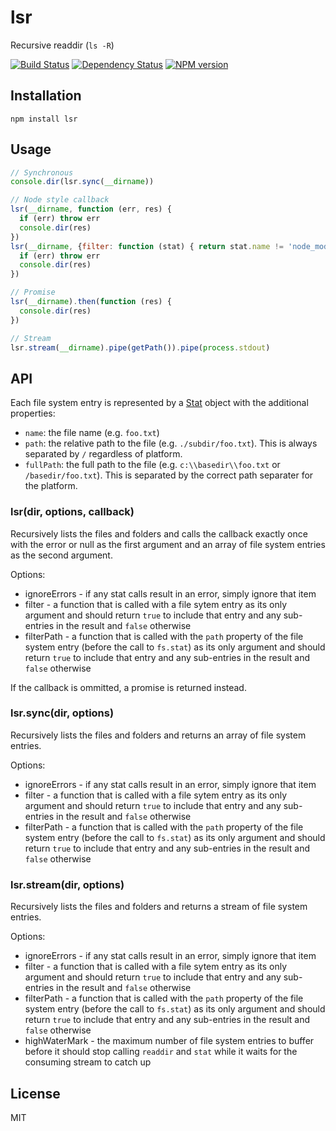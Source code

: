 # lsr

Recursive readdir (`ls -R`)

[![Build Status](https://img.shields.io/travis/ForbesLindesay/lsr/master.svg)](https://travis-ci.org/ForbesLindesay/lsr)
[![Dependency Status](https://img.shields.io/gemnasium/ForbesLindesay/lsr.svg)](https://gemnasium.com/ForbesLindesay/lsr)
[![NPM version](https://img.shields.io/npm/v/lsr.svg)](http://badge.fury.io/js/lsr)

## Installation

    npm install lsr

## Usage

```js
// Synchronous
console.dir(lsr.sync(__dirname))

// Node style callback
lsr(__dirname, function (err, res) {
  if (err) throw err
  console.dir(res)
})
lsr(__dirname, {filter: function (stat) { return stat.name != 'node_modules' }}, function (err, res) {
  if (err) throw err
  console.dir(res)
})

// Promise
lsr(__dirname).then(function (res) {
  console.dir(res)
})

// Stream
lsr.stream(__dirname).pipe(getPath()).pipe(process.stdout)
```

## API

Each file system entry is represented by a [Stat](http://nodejs.org/api/fs.html#fs_class_fs_stats) object with the additional properties:

 - `name`: the file name (e.g. `foo.txt`)
 - `path`: the relative path to the file (e.g. `./subdir/foo.txt`).  This is always separated by `/` regardless of platform.
 - `fullPath`: the full path to the file (e.g. `c:\\basedir\\foo.txt` or `/basedir/foo.txt`).  This is separated by the correct path separater for the platform.

### lsr(dir, options, callback)

Recursively lists the files and folders and calls the callback exactly once with the error or null as the first argument and an array of file system entries as the second argument.

Options:

 - ignoreErrors - if any stat calls result in an error, simply ignore that item
 - filter - a function that is called with a file sytem entry as its only argument and should return `true` to include that entry and any sub-entries in the result and `false` otherwise
 - filterPath - a function that is called with the `path` property of the file system entry (before the call to `fs.stat`) as its only argument and should return `true` to include that entry and any sub-entries in the result and `false` otherwise

If the callback is ommitted, a promise is returned instead.

### lsr.sync(dir, options)

Recursively lists the files and folders and returns an array of file system entries.

Options:

 - ignoreErrors - if any stat calls result in an error, simply ignore that item
 - filter - a function that is called with a file sytem entry as its only argument and should return `true` to include that entry and any sub-entries in the result and `false` otherwise
 - filterPath - a function that is called with the `path` property of the file system entry (before the call to `fs.stat`) as its only argument and should return `true` to include that entry and any sub-entries in the result and `false` otherwise

### lsr.stream(dir, options)

Recursively lists the files and folders and returns a stream of file system entries.

Options:

 - ignoreErrors - if any stat calls result in an error, simply ignore that item
 - filter - a function that is called with a file sytem entry as its only argument and should return `true` to include that entry and any sub-entries in the result and `false` otherwise
 - filterPath - a function that is called with the `path` property of the file system entry (before the call to `fs.stat`) as its only argument and should return `true` to include that entry and any sub-entries in the result and `false` otherwise
 - highWaterMark - the maximum number of file system entries to buffer before it should stop calling `readdir` and `stat` while it waits for the consuming stream to catch up

## License

  MIT
